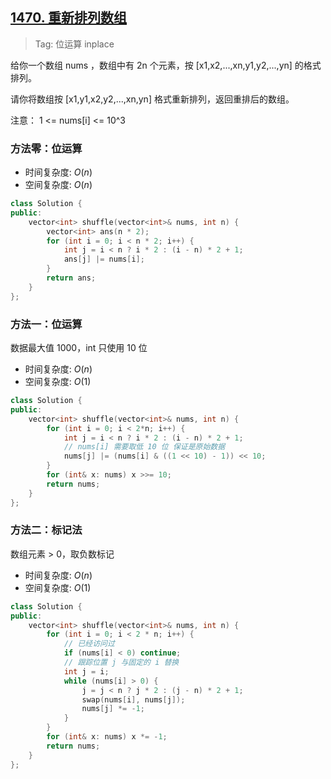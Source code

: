 ## [1470. 重新排列数组](https://leetcode.cn/problems/shuffle-the-array/description/)

> Tag: 位运算 inplace

给你一个数组 nums ，数组中有 2n 个元素，按 [x1,x2,...,xn,y1,y2,...,yn] 的格式排列。

请你将数组按 [x1,y1,x2,y2,...,xn,yn] 格式重新排列，返回重排后的数组。

注意： 1 <= nums[i] <= 10^3

### 方法零：位运算

* 时间复杂度: ${O(n)}$
* 空间复杂度: ${O(n)}$
```cpp
class Solution {
public:
    vector<int> shuffle(vector<int>& nums, int n) {
        vector<int> ans(n * 2);
        for (int i = 0; i < n * 2; i++) {
            int j = i < n ? i * 2 : (i - n) * 2 + 1;
            ans[j] |= nums[i];
        }
        return ans;
    }
};
```

### 方法一：位运算

数据最大值 1000，int 只使用 10 位

* 时间复杂度: ${O(n)}$
* 空间复杂度: ${O(1)}$
```cpp
class Solution {
public:
    vector<int> shuffle(vector<int>& nums, int n) {
        for (int i = 0; i < 2*n; i++) {
            int j = i < n ? i * 2 : (i - n) * 2 + 1;
            // nums[i] 需要取低 10 位 保证是原始数据
            nums[j] |= (nums[i] & ((1 << 10) - 1)) << 10;
        }
        for (int& x: nums) x >>= 10;
        return nums;
    }
};
```

### 方法二：标记法

数组元素 > 0，取负数标记

* 时间复杂度: ${O(n)}$
* 空间复杂度: ${O(1)}$
```cpp
class Solution {
public:
    vector<int> shuffle(vector<int>& nums, int n) {
        for (int i = 0; i < 2 * n; i++) {
            // 已经访问过
            if (nums[i] < 0) continue;
            // 跟踪位置 j 与固定的 i 替换
            int j = i;
            while (nums[i] > 0) {
                j = j < n ? j * 2 : (j - n) * 2 + 1;
                swap(nums[i], nums[j]);
                nums[j] *= -1;
            }
        }
        for (int& x: nums) x *= -1;
        return nums;
    }
};
```